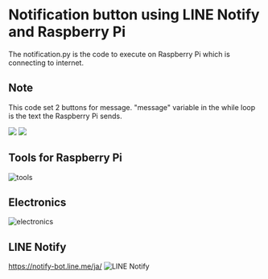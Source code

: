 # Notification button using LINE Notify and Raspberry Pi
 
The notification.py is the code to execute on Raspberry Pi which is connecting to internet.
 
## Note
 
This code set 2 buttons for message.
"message" variable in the while loop is the text the Raspberry Pi sends.
 
![](https://img.shields.io/github/languages/code-size/khiz125/notification_with_raspberry_pi)
![](https://img.shields.io/badge/-Python-3776AB.svg?logo=python&style=plastic)

## Tools for Raspberry Pi
![tools](https://user-images.githubusercontent.com/88763635/187067591-0f6cbc53-b107-4581-9d26-9c5bc3edfe18.png)

## Electronics
![electronics](https://user-images.githubusercontent.com/88763635/187067697-37e09cf9-d67b-4aac-8c4e-49d01e766311.png)

## LINE Notify
https://notify-bot.line.me/ja/
![LINE Notify](https://user-images.githubusercontent.com/88763635/187067781-43e05bfa-ada6-4949-be42-194deffaef31.png)